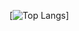 
[![Top Langs](https://github-readme-stats.vercel.app/api/top-langs/?username=nileshteji&layout=compact)]

